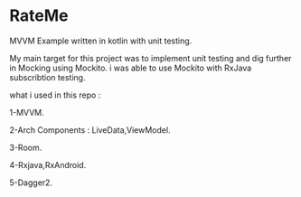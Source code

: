 # RateMe
MVVM Example written in kotlin with unit testing.

My main target for this project was to implement unit testing and dig further in Mocking using Mockito.
i was able to use Mockito with RxJava subscribtion testing.

what i used in this repo :

1-MVVM.

2-Arch Components : LiveData,ViewModel.

3-Room.

4-Rxjava,RxAndroid.

5-Dagger2.



